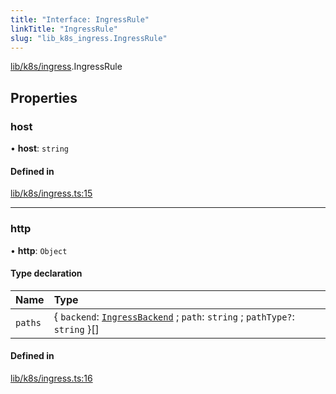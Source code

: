 ```yaml
---
title: "Interface: IngressRule"
linkTitle: "IngressRule"
slug: "lib_k8s_ingress.IngressRule"
---
```


[lib/k8s/ingress](../modules/lib_k8s_ingress.md).IngressRule

## Properties

### host

• **host**: `string`

#### Defined in

[lib/k8s/ingress.ts:15](https://github.com/headlamp-k8s/headlamp/blob/e3b4c5c7/frontend/src/lib/k8s/ingress.ts#L15)

___

### http

• **http**: `Object`

#### Type declaration

| Name | Type |
| :------ | :------ |
| `paths` | { `backend`: [`IngressBackend`](lib_k8s_ingress.IngressBackend.md) ; `path`: `string` ; `pathType?`: `string`  }[] |

#### Defined in

[lib/k8s/ingress.ts:16](https://github.com/headlamp-k8s/headlamp/blob/e3b4c5c7/frontend/src/lib/k8s/ingress.ts#L16)
